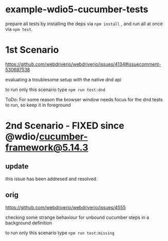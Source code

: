 # example-wdio5-cucumber-tests

prepare all tests by installing the deps via `npm install` , and run all at once via `npm test`.

# 1st Scenario 

https://github.com/webdriverio/webdriverio/issues/4134#issuecomment-530697538

evaluating a troublesome setup with the native dnd api

to run only this scenario type `npm run test:dnd`

ToDo: For some reason the browser window needs focus for the dnd tests to run, so keep it in foreground

# 2nd Scenario - FIXED since @wdio/cucumber-framework@5.14.3

## update
this issue has been addresed and resolved.

## orig

https://github.com/webdriverio/webdriverio/issues/4555

checking some strange behaviour for unbound cucumber steps in a background definition

to run only this scenario type `npm run test:missing`
